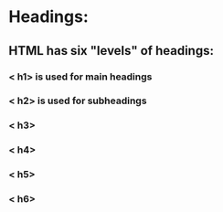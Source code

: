 # Headings:
 ## HTML has six "levels" of headings:
 ### < h1>  is used for main headings
 ### < h2>  is used for subheadings
 ### < h3>
 ### < h4>
 ### < h5>
 ### < h6>

